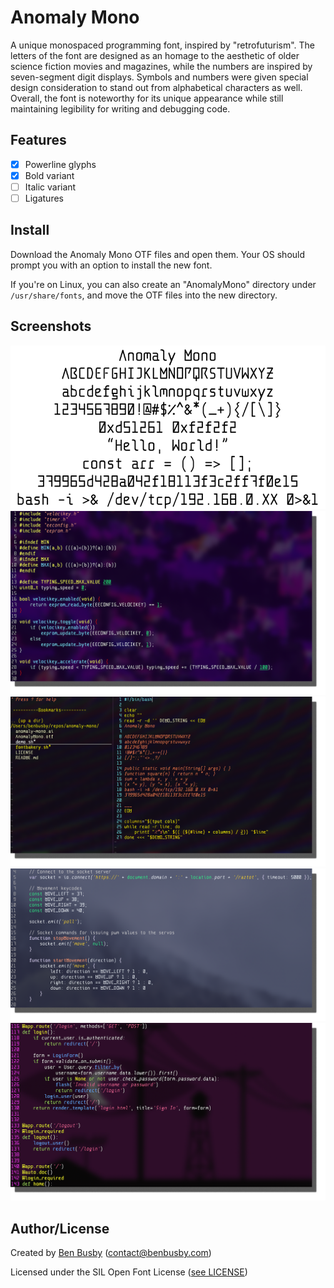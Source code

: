 # Anomaly Mono

A unique monospaced programming font, inspired by "retrofuturism". The letters of the font are designed as an homage to the aesthetic of older science fiction movies and magazines, while the numbers are inspired by seven-segment digit displays. Symbols and numbers were given special design consideration to stand out from alphabetical characters as well. Overall, the font is noteworthy for its unique appearance while still maintaining legibility for writing and debugging code.

## Features
- [x] Powerline glyphs
- [x] Bold variant
- [ ] Italic variant
- [ ] Ligatures

## Install
Download the Anomaly Mono OTF files and open them. Your OS should prompt you with an option to install the new font.

If you're on Linux, you can also create an "AnomalyMono" directory under `/usr/share/fonts`, and move the OTF files into the new directory.

## Screenshots

![Screenshot - Demo](img/anomaly_demo_light.png)
![Screenshot - C](img/screenshot_c.png)
![Screenshot - Bash](img/screenshot_bash.png)
![Screenshot - JavaScript](img/screenshot_js.png)
![Screenshot - Python](img/screenshot_python.png)

## Author/License
Created by [Ben Busby](https://benbusby.com) (contact@benbusby.com)

Licensed under the SIL Open Font License ([see LICENSE](LICENSE))
